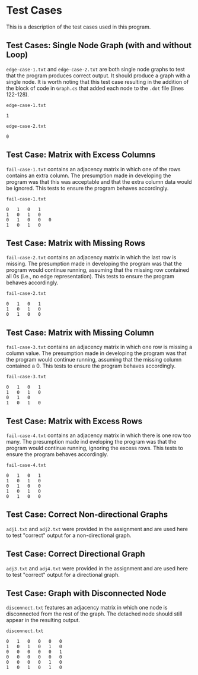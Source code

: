 # Test Cases

This is a description of the test cases used in this program.

## Test Cases: Single Node Graph (with and without Loop)

`edge-case-1.txt` and `edge-case-2.txt` are both single node graphs to test that the program produces correct output. It should produce a graph with a single node. It is worth noting that this test case resulting in the addition of the block of code in `Graph.cs` that added each node to the `.dot` file (lines 122-128).

`edge-case-1.txt`

```
1
```

`edge-case-2.txt`

```
0
```

## Test Case: Matrix with Excess Columns

`fail-case-1.txt` contains an adjacency matrix in which one of the rows contains an extra column. The presumption made in developing the program was that this was acceptable and that the extra column data would be ignored. This tests to ensure the program behaves accordingly.

`fail-case-1.txt`

```
0	1	0	1
1	0	1	0
0	1	0	0	0
1	0	1	0
```

## Test Case: Matrix with Missing Rows

`fail-case-2.txt` contains an adjacency matrix in which the last row is missing. The presumption made in developing the program was that the program would continue running, assuming that the missing row contained all 0s (i.e., no edge representation). This tests to ensure the program behaves accordingly.

`fail-case-2.txt`

```
0	1	0	1
1	0	1	0
0	1	0	0
```

## Test Case: Matrix with Missing Column

`fail-case-3.txt` contains an adjacency matrix in which one row is missing a column value. The presumption made in developing the program was that the program would continue running, assuming that the missing column contained a 0. This tests to ensure the program behaves accordingly.

`fail-case-3.txt`

```
0	1	0	1
1	0	1	0
0	1	0
1	0	1	0
```

## Test Case: Matrix with Excess Rows

`fail-case-4.txt` contains an adjacency matrix in which there is one row too many. The presumption made ind eveloping the program was that the program would continue running, ignoring the excess rows. This tests to ensure the program behaves accordingly.

`fail-case-4.txt`

```
0	1	0	1
1	0	1	0
0	1	0	0
1	0	1	0
0	1	0	0
```

## Test Case: Correct Non-directional Graphs

`adj1.txt` and `adj2.txt` were provided in the assignment and are used here to test "correct" output for a non-directional graph.

## Test Case: Correct Directional Graph

`adj3.txt` and `adj4.txt` were provided in the assignment and are used here to test "correct" output for a directional graph.

## Test Case: Graph with Disconnected Node

`disconnect.txt` features an adjacency matrix in which one node is disconnected from the rest of the graph. The detached node should still appear in the resulting output.

`disconnect.txt`

```
0	1	0	0	0	0
1	0	1	0	1	0
0	0	0	0	0	1
0	0	0	0	0	0
0	0	0	0	1	0
1	0	1	0	1	0
```
